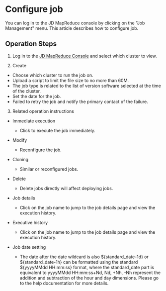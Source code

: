 # Configure job

You can log in to the JD MapReduce console by clicking on the "Job Management" menu.
This article describes how to configure job.

## Operation Steps

1. Log in to the [JD MapReduce Console](https://xdata.jdcloud.com/rmgr/resources/res-manage/custom-resources.html#/) and select which cluster to view.

2. Create
 -  Choose which cluster to run the job on.
 -  Upload a script to limit the file size to no more than 60M.
 -  The job type is related to the list of version software selected at the time of the cluster.
 -  Set the date for the job.
 -  Failed to retry the job and notify the primary contact of the failure.
 
3. Related operation instructions
 
 -  Immediate execution
    -  Click to execute the job immediately.

 -  Modify
    -  Reconfigure the job.
 -  Cloning
    -  Similar or reconfigured jobs.
 -  Delete
    -  Delete jobs directly will affect deploying jobs.
 -  Job details
    -  Click on the job name to jump to the job details page and view the execution history.
 -  Executive history
    -  Click on the job name to jump to the job details page and view the execution history.
 -  Job date setting
    -  The date after the date wildcard is also ${standard_date-1d} or ${standard_date-1h} can be formatted using the standard ${yyyyMMdd HH:mm:ss} format, where the standard_date part is equivalent to yyyyMMdd HH:mm:ss+Nd, Nd, +Nh, -Nh represent the addition and subtraction of the hour and day dimensions. Please go to the help documentation for more details.



	   


